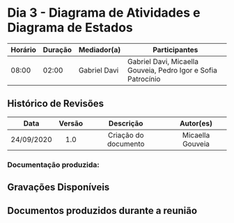 # Dia 3 - Diagrama de Atividades e Diagrama de Estados
| Horário | Duração | Mediador(a) | Participantes |
|---------|---------|-------------|---------------|
| 08:00 | 02:00 | Gabriel Davi | Gabriel Davi, Micaella Gouveia, Pedro Igor e Sofia Patrocínio |

## Histórico de Revisões

| Data | Versão | Descrição | Autor(es) |
|:----:|:------:|:---------:|:---------:|
| 24/09/2020 | 1.0 | Criação do documento | Micaella Gouveia |

### Documentação produzida: 

## Gravações Disponíveis

## Documentos produzidos durante a reunião